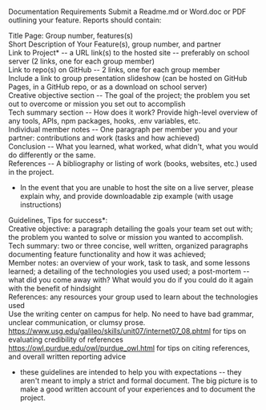 Documentation Requirements
Submit a Readme.md or Word.doc or PDF outlining your feature. Reports should contain:

Title Page: Group number, features(s)<br>
Short Description of Your Feature(s), group number, and partner<br>
Link to Project* -- a URL link(s) to the hosted site -- preferably on school server (2 links, one for each group member)<br>
Link to repo(s) on GitHub -- 2 links, one for each group member<br>
Include a link to group presentation slideshow (can be hosted on GitHub Pages, in a GitHub repo, or as a download on school server)<br>
Creative objective section -- The goal of the project; the problem you set out to overcome or mission you set out to accomplish<br>
Tech summary section -- How does it work? Provide high-level overview of any tools, APIs, npm packages, hooks, .env variables, etc.<br>
Individual member notes -- One paragraph per member you and your partner: contributions and work (tasks and how achieved)<br>
Conclusion -- What you learned, what worked, what didn't, what you would do differently or the same.<br>
References -- A bibliography or listing of work (books, websites, etc.) used in the project.<br>

* In the event that you are unable to host the site on a live server, please explain why, and provide downloadable zip example (with usage instructions)<br>

Guidelines, Tips for success*:<br>
Creative objective: a paragraph detailing the goals your team set out with; the problem you wanted to solve or mission you wanted to accomplish.<br>
Tech summary: two or three concise, well written, organized paragraphs documenting feature functionality and how it was achieved;<br>
Member notes: an overview of your work, task to task, and some lessons learned; a detailing of the technologies you used used; a post-mortem -- what did you come away with? What would you do if you could do it again with the benefit of hindsight<br>
References: any resources your group used to learn about the technologies used<br>
Use the writing center on campus for help. No need to have bad grammar, unclear communication, or clumsy prose. <br>
https://www.usg.edu/galileo/skills/unit07/internet07_08.phtml for tips on evaluating credibility of references<br>
https://owl.purdue.edu/owl/purdue_owl.html for tips on citing references, and overall written reporting advice<br>
* these guidelines are intended to help you with expectations -- they aren't meant to imply a strict and formal document. The big picture is to make a good written account of your experiences and to document the project. <br>
